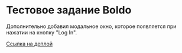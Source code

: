 # Тестовое задание Boldo

Дополнительно добавил модальное окно, которое появляется при нажатии на кнопку "Log In".

[Ссылка на деплой](https://ku13shov.github.io/boldo/)
